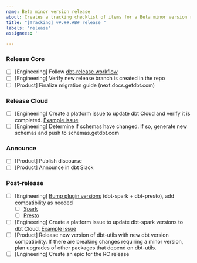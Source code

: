 ```yaml
---
name: Beta minor version release
about: Creates a tracking checklist of items for a Beta minor version release
title: "[Tracking] v#.##.#B# release "
labels: 'release'
assignees: ''

---
```


### Release Core
- [ ] [Engineering] Follow [dbt-release workflow](https://www.notion.so/dbtlabs/Releasing-b97c5ea9a02949e79e81db3566bbc8ef#03ff37da697d4d8ba63d24fae1bfa817) 
- [ ] [Engineering] Verify new release branch is created in the repo
- [ ] [Product] Finalize migration guide (next.docs.getdbt.com)

### Release Cloud
- [ ] [Engineering] Create a platform issue to update dbt Cloud and verify it is completed. [Example issue](https://github.com/dbt-labs/dbt-cloud/issues/3481)
- [ ] [Engineering] Determine if schemas have changed. If so, generate new schemas and push to schemas.getdbt.com

### Announce
- [ ] [Product] Publish discourse
- [ ] [Product] Announce in dbt Slack

### Post-release
- [ ] [Engineering] [Bump plugin versions](https://www.notion.so/dbtlabs/Releasing-b97c5ea9a02949e79e81db3566bbc8ef#f01854e8da3641179fbcbe505bdf515c) (dbt-spark + dbt-presto), add compatibility as needed
   - [ ]  [Spark](https://github.com/dbt-labs/dbt-spark) 
   - [ ]  [Presto](https://github.com/dbt-labs/dbt-presto)
- [ ] [Engineering] Create a platform issue to update dbt-spark versions to dbt Cloud. [Example issue](https://github.com/dbt-labs/dbt-cloud/issues/3481)
- [ ] [Product] Release new version of dbt-utils with new dbt version compatibility. If there are breaking changes requiring a minor version, plan upgrades of other packages that depend on dbt-utils.
- [ ] [Engineering] Create an epic for the RC release
